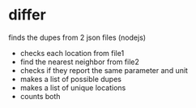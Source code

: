 # differ
finds the dupes from 2 json files (nodejs)
- checks each location from file1
- find the nearest neighbor from file2
- checks if they report the same parameter and unit
- makes a list of possible dupes
- makes a list of unique locations
- counts both
